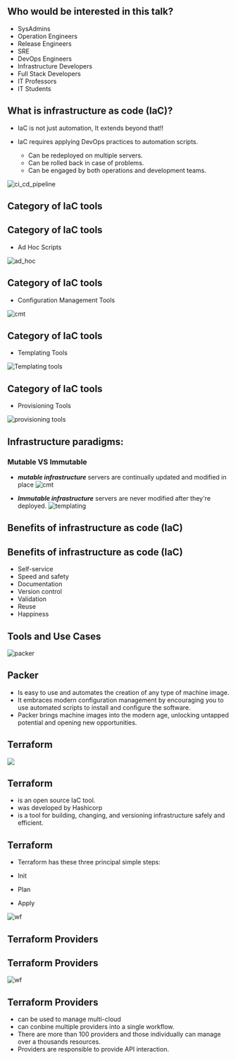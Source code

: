 ## Who would be interested in this talk?


* SysAdmins
* Operation Engineers
* Release Engineers
* SRE
* DevOps Engineers
* Infrastructure Developers
* Full Stack Developers
* IT Professors
* IT Students



## What is infrastructure as code (IaC)?


* IaC is not just automation, It extends beyond that!!


* IaC requires applying DevOps practices to automation scripts.
    * Can be redeployed on multiple servers.
    * Can be rolled back in case of problems.
    * Can be engaged by both operations and development teams.


![ci_cd_pipeline](img/ci_cd_pipeline.png)



## Category of IaC tools


## Category of IaC tools
* Ad Hoc Scripts

![ad_hoc](img/ad_hoc_scripts.png)


## Category of IaC tools
* Configuration Management Tools

![cmt](img/cmt.png)


## Category of IaC tools
* Templating Tools  

![Templating tools](img/templating.png)


## Category of IaC tools
* Provisioning Tools

![provisioning tools](img/provisioning_tools.png)



## Infrastructure paradigms:
### Mutable VS Immutable


* **_mutable infrastructure_** servers are continually updated and modified in place
![cmt](img/cmt.png)


* **_Immutable infrastructure_** servers are never modified after they're deployed. 
![templating](img/templating.png)



## Benefits of infrastructure as code (IaC)


## Benefits of infrastructure as code (IaC)

* Self-service
* Speed and safety
* Documentation
* Version control
* Validation
* Reuse
* Happiness




## Tools and Use Cases



![packer](img/packer.png)


## Packer

* Is easy to use and automates the creation of any type of machine image.
* It embraces modern configuration management by encouraging you to use automated scripts to install and configure the software.
* Packer brings machine images into the modern age, unlocking untapped potential and opening new opportunities.



## Terraform
![](img/terraform.png)


## Terraform

* is an open source IaC tool.
* was developed by Hashicorp
* is a tool for building, changing, and versioning infrastructure safely and efficient.


## Terraform

* Terraform has these three principal simple steps:

* Init
* Plan
* Apply

![wf](img/terraform-wf.png)


## Terraform Providers


## Terraform Providers

![wf](img/terraform-provider.png)


## Terraform Providers
* can be used to manage multi-cloud
* can conbine multiple providers into a single workflow.
* There are more than 100 providers and those individually can manage over a thousands resources.
* Providers are responsible to provide API interaction.
